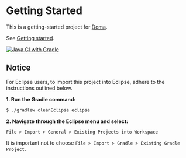 Getting Started 
===============

This is a getting-started project for [Doma](https://github.com/domaframework/doma).

See [Getting started](https://doma.readthedocs.io/en/latest/getting-started/).

[![Java CI with Gradle](https://github.com/domaframework/getting-started/workflows/Java%20CI%20with%20Gradle/badge.svg)](https://github.com/domaframework/getting-started/actions?query=workflow%3A%22Java+CI+with+Gradle%22)

Notice
------

For Eclipse users, to import this project into Eclipse, adhere to the instructions outlined below.

**1. Run the Gradle command:**

```sh
$ ./gradlew cleanEclipse eclipse
```

**2. Navigate through the Eclipse menu and select:**

```
File > Import > General > Existing Projects into Workspace
```

It is important not to choose `File > Import > Gradle > Existing Gradle Project`.